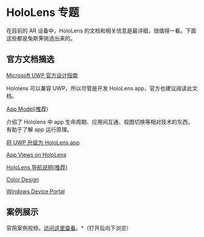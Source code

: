 # HoloLens 专题

在目前的 AR 设备中，HoloLens 的文档和相关信息是最详细，很值得一看。下面这些都是兔斯霁挑选出来的。

## 官方文档摘选

[Microsoft UWP 官方设计指南](https://developer.microsoft.com/en-us/windows/apps/design)

Hololens 可以兼容 UWP，所以尽管是开发 HoloLens app，官方也建议阅读此文档。

[App Model(推荐)](https://developer.microsoft.com/en-us/windows/mixed-reality/app_model)

介绍了 Hololens 中 app 生命周期、应用间互通、视图切换等相对技术的东西，有助于了解 app 运行原理。

[将 UWP 升级为 HoloLens app](https://developer.microsoft.com/en-us/windows/mixed-reality/updating_your_existing_universal_app_for_hololens)

[App Views on HoloLens](https://developer.microsoft.com/en-us/windows/mixed-reality/app_views_on_hololens)

[HoloLens 导航说明(推荐)](https://developer.microsoft.com/en-us/windows/mixed-reality/navigating_the_windows_mixed_reality_home)

[Color Design](https://developer.microsoft.com/en-us/windows/mixed-reality/color_design)

[Windows Device Portal](https://developer.microsoft.com/en-us/windows/mixed-reality/Using_the_Windows_Device_Portal.html)

## 案例展示

官网案例视频，[访问这里查看](https://www.microsoft.com/microsoft-hololens/en-us/developers)。*（打开后向下浏览）